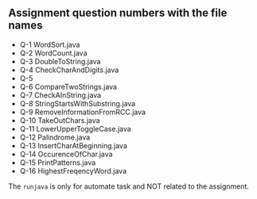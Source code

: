 ## Assignment question numbers with the file names

-   Q-1 WordSort.java
-   Q-2 WordCount.java
-   Q-3 DoubleToString.java
-   Q-4 CheckCharAndDigits.java
-   Q-5
-   Q-6 CompareTwoStrings.java
-   Q-7 CheckAInString.java
-   Q-8 StringStartsWithSubstring.java
-   Q-9 RemoveInformationFromRCC.java
-   Q-10 TakeOutChars.java
-   Q-11 LowerUpperToggleCase.java
-   Q-12 Palindrome.java
-   Q-13 InsertCharAtBeginning.java
-   Q-14 OccurenceOfChar.java
-   Q-15 PrintPatterns.java
-   Q-16 HighestFreqencyWord.java

The `runjava` is only for automate task and NOT related to the assignment.
